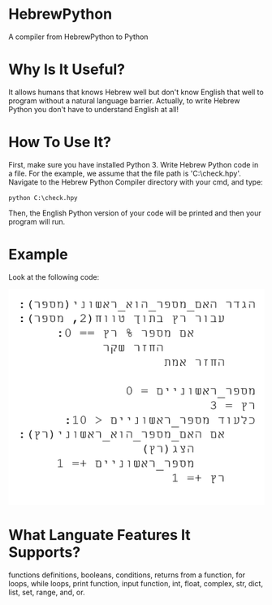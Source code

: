 # HebrewPython
A compiler from HebrewPython to Python

# Why Is It Useful?
It allows humans that knows Hebrew well but don't know English that well to program without a natural language barrier.
Actually, to write Hebrew Python you don't have to understand English at all!

# How To Use It?
First, make sure you have installed Python 3.
Write Hebrew Python code in a file. For the example, we assume that the file path is 'C:\check.hpy'.
Navigate to the Hebrew Python Compiler directory with your cmd, and type:
```
python C:\check.hpy
```
Then, the English Python version of your code will be printed and then your program will run.

# Example
Look at the following code:

![Example Code](CodeExample.png)

# What Languate Features It Supports?
functions definitions, booleans, conditions, returns from a function, for loops, while loops, print function, input function, int, float, complex, str, dict, list, set, range, and, or.
